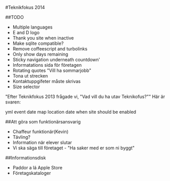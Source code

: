 #Teknikfokus 2014

##TODO
* Multiple languages
* E and D logo
* Thank you site when inactive
* Make sqlite compatible?
* Remove coffeescript and turbolinks
* Only show days remaining
* Sticky navigation underneath countdown'
* Informatations sida för företagen
* Rotating quotes "Vill ha sommarjobb"
* Tona ut strecken
* Kontaktuppgifeter måste skrivas
* Size selector

"Efter Teknikfokus 2013 frågade vi, "Vad vill du ha utav Teknikofus?"" Här är svaren:

yml event
  date
  map
  location
  date when site should be enabled

##Att göra som funktionärsansvarig

* Chaffeur funktionär(Kevin)
* Tävling?
* Information när elever slutar
* Vi ska säga till företaget - "Ha saker med er som ni byggt"

##Informationsdisk

* Paddor a lá Apple Store
* Företagskataloger
